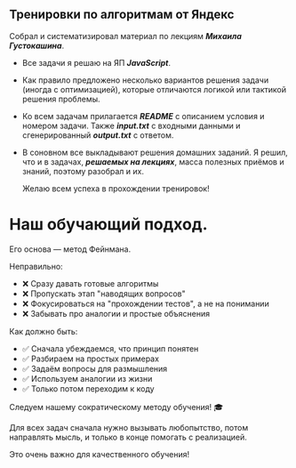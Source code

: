 ## Тренировки по алгоритмам от Яндекс
Собрал и систематизировал материал по лекциям **_Михаила Густокашина_**.

- Все задачи я решаю на ЯП **_JavaScript_**.
- Как правило предложено несколько вариантов решения задачи (иногда с оптимизацией), которые отличаются логикой или тактикой решения проблемы.
- Ко всем задачам прилагается **_README_** с описанием условия и номером задачи. Также **_input.txt_** с входными данными и сгенерированный **_output.txt_** с ответом.
- В соновном все выкладывают решения домашних заданий. Я решил, что и в задачах, **_решаемых на лекциях_**, масса полезных приёмов и знаний, поэтому разобрал и их.

   Желаю всем успеха в прохождении тренировок!

# Наш обучающий подход.

Его основа — метод Фейнмана.

Неправильно:

- ❌ Сразу давать готовые алгоритмы
- ❌ Пропускать этап "наводящих вопросов"
- ❌ Фокусироваться на "прохождении тестов", а не на понимании
- ❌ Забывать про аналогии и простые объяснения

Как должно быть:

- ✅ Сначала убеждаемся, что принцип понятен
- ✅ Разбираем на простых примерах
- ✅ Задаём вопросы для размышления
- ✅ Используем аналогии из жизни
- ✅ Только потом переходим к коду

Следуем нашему сократическому методу обучения! 🎓

Для всех задач сначала нужно вызывать любопытство, потом направлять мысль, и
только в конце помогать с реализацией.

Это очень важно для качественного обучения!

